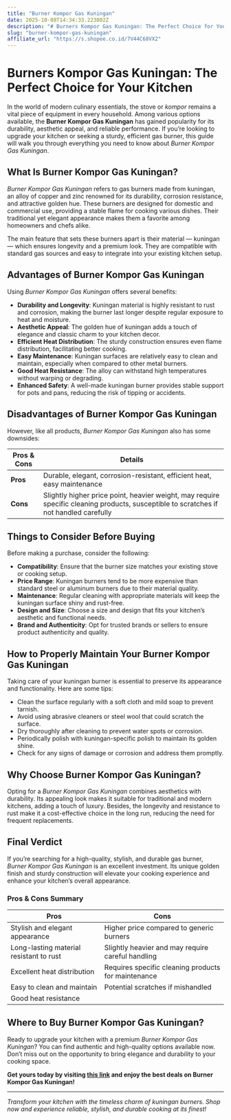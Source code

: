 ```yaml
---
title: "Burner Kompor Gas Kuningan"
date: 2025-10-08T14:34:33.223802Z
description: "# Burners Kompor Gas Kuningan: The Perfect Choice for Your Kitchen..."
slug: "burner-kompor-gas-kuningan"
affiliate_url: "https://s.shopee.co.id/7V44C68VX2"
---
```

# Burners Kompor Gas Kuningan: The Perfect Choice for Your Kitchen

In the world of modern culinary essentials, the stove or *kompor* remains a vital piece of equipment in every household. Among various options available, the **Burner Kompor Gas Kuningan** has gained popularity for its durability, aesthetic appeal, and reliable performance. If you’re looking to upgrade your kitchen or seeking a sturdy, efficient gas burner, this guide will walk you through everything you need to know about *Burner Kompor Gas Kuningan*.

## What Is Burner Kompor Gas Kuningan?

*Burner Kompor Gas Kuningan* refers to gas burners made from kuningan, an alloy of copper and zinc renowned for its durability, corrosion resistance, and attractive golden hue. These burners are designed for domestic and commercial use, providing a stable flame for cooking various dishes. Their traditional yet elegant appearance makes them a favorite among homeowners and chefs alike.

The main feature that sets these burners apart is their material — kuningan — which ensures longevity and a premium look. They are compatible with standard gas sources and easy to integrate into your existing kitchen setup.

## Advantages of Burner Kompor Gas Kuningan

Using *Burner Kompor Gas Kuningan* offers several benefits:

- **Durability and Longevity**: Kuningan material is highly resistant to rust and corrosion, making the burner last longer despite regular exposure to heat and moisture.
- **Aesthetic Appeal**: The golden hue of kuningan adds a touch of elegance and classic charm to your kitchen decor.
- **Efficient Heat Distribution**: The sturdy construction ensures even flame distribution, facilitating better cooking.
- **Easy Maintenance**: Kuningan surfaces are relatively easy to clean and maintain, especially when compared to other metal burners.
- **Good Heat Resistance**: The alloy can withstand high temperatures without warping or degrading.
- **Enhanced Safety**: A well-made kuningan burner provides stable support for pots and pans, reducing the risk of tipping or accidents.

## Disadvantages of Burner Kompor Gas Kuningan

However, like all products, *Burner Kompor Gas Kuningan* also has some downsides:

| Pros & Cons | Details |
|--------------|---------|
| **Pros** | Durable, elegant, corrosion-resistant, efficient heat, easy maintenance |
| **Cons** | Slightly higher price point, heavier weight, may require specific cleaning products, susceptible to scratches if not handled carefully |

## Things to Consider Before Buying

Before making a purchase, consider the following:

- **Compatibility**: Ensure that the burner size matches your existing stove or cooking setup.
- **Price Range**: Kuningan burners tend to be more expensive than standard steel or aluminum burners due to their material quality.
- **Maintenance**: Regular cleaning with appropriate materials will keep the kuningan surface shiny and rust-free.
- **Design and Size**: Choose a size and design that fits your kitchen’s aesthetic and functional needs.
- **Brand and Authenticity**: Opt for trusted brands or sellers to ensure product authenticity and quality.

## How to Properly Maintain Your Burner Kompor Gas Kuningan

Taking care of your kuningan burner is essential to preserve its appearance and functionality. Here are some tips:

- Clean the surface regularly with a soft cloth and mild soap to prevent tarnish.
- Avoid using abrasive cleaners or steel wool that could scratch the surface.
- Dry thoroughly after cleaning to prevent water spots or corrosion.
- Periodically polish with kuningan-specific polish to maintain its golden shine.
- Check for any signs of damage or corrosion and address them promptly.

## Why Choose Burner Kompor Gas Kuningan?

Opting for a *Burner Kompor Gas Kuningan* combines aesthetics with durability. Its appealing look makes it suitable for traditional and modern kitchens, adding a touch of luxury. Besides, the longevity and resistance to rust make it a cost-effective choice in the long run, reducing the need for frequent replacements.

## Final Verdict

If you’re searching for a high-quality, stylish, and durable gas burner, *Burner Kompor Gas Kuningan* is an excellent investment. Its unique golden finish and sturdy construction will elevate your cooking experience and enhance your kitchen’s overall appearance.

### Pros & Cons Summary

| **Pros** | **Cons** |
| --- | --- |
| Stylish and elegant appearance | Higher price compared to generic burners |
| Long-lasting material resistant to rust | Slightly heavier and may require careful handling |
| Excellent heat distribution | Requires specific cleaning products for maintenance |
| Easy to clean and maintain | Potential scratches if mishandled |
| Good heat resistance | |

## Where to Buy Burner Kompor Gas Kuningan?

Ready to upgrade your kitchen with a premium *Burner Kompor Gas Kuningan*? You can find authentic and high-quality options available now. Don’t miss out on the opportunity to bring elegance and durability to your cooking space.

**Get yours today by visiting [this link](https://s.shopee.co.id/7V44C68VX2) and enjoy the best deals on Burner Kompor Gas Kuningan!**

---

*Transform your kitchen with the timeless charm of kuningan burners. Shop now and experience reliable, stylish, and durable cooking at its finest!*